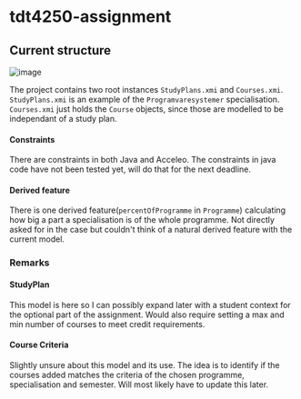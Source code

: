 # tdt4250-assignment

## Current structure
![image](https://user-images.githubusercontent.com/22314146/92926945-1c1bfc80-f43d-11ea-960b-6ca8d8f7e9ca.png)

The project contains two root instances `StudyPlans.xmi` and `Courses.xmi`. `StudyPlans.xmi` is an example of the `Programvaresystemer` specialisation. `Courses.xmi` just holds the `Course` objects, since those are modelled to be independant of a study plan.

#### Constraints
There are constraints in both Java and Acceleo. The constraints in java code have not been tested yet, will do that for the next deadline. 

#### Derived feature
There is one derived feature(`percentOfProgramme` in `Programme`) calculating how big a part a specialisation is of the whole programme. Not directly asked for in the case but couldn't think of a natural derived feature with the current model.

### Remarks

#### StudyPlan
This model is here so I can possibly expand later with a student context for the optional part of the assignment. Would also require setting a max and min number of courses to meet credit requirements.

#### Course Criteria
Slightly unsure about this model and its use. The idea is to identify if the courses added matches the criteria of the chosen programme, specialisation and semester. Will most likely have to update this later.
